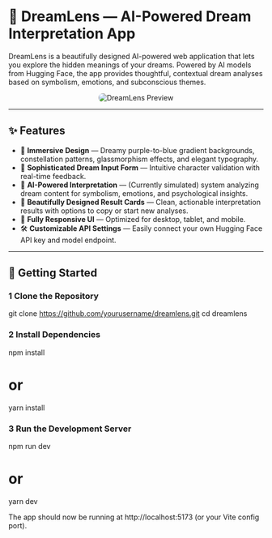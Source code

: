 # 🌙 DreamLens — AI-Powered Dream Interpretation App

DreamLens is a beautifully designed AI-powered web application that lets you explore the hidden meanings of your dreams. Powered by AI models from Hugging Face, the app provides thoughtful, contextual dream analyses based on symbolism, emotions, and subconscious themes.

<div align="center">
  <img src="public/preview.png" alt="DreamLens Preview" style="border-radius: 8px; max-width: 100%;" />
</div>

---

## ✨ Features

- 🌌 **Immersive Design** — Dreamy purple-to-blue gradient backgrounds, constellation patterns, glassmorphism effects, and elegant typography.
- 📝 **Sophisticated Dream Input Form** — Intuitive character validation with real-time feedback.
- 🤖 **AI-Powered Interpretation** — (Currently simulated) system analyzing dream content for symbolism, emotions, and psychological insights.
- 📜 **Beautifully Designed Result Cards** — Clean, actionable interpretation results with options to copy or start new analyses.
- 📱 **Fully Responsive UI** — Optimized for desktop, tablet, and mobile.
- 🛠️ **Customizable API Settings** — Easily connect your own Hugging Face API key and model endpoint.

---

## 🚀 Getting Started

### 1 Clone the Repository

git clone https://github.com/yourusername/dreamlens.git
cd dreamlens

### 2 Install Dependencies

npm install
# or
yarn install

### 3 Run the Development Server

npm run dev
# or
yarn dev

The app should now be running at http://localhost:5173 (or your Vite config port).